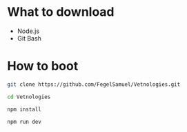 # What to download
* Node.js
* Git Bash
# How to boot
```bash
git clone https://github.com/FegelSamuel/Vetnologies.git
```
```bash
cd Vetnologies
```
```bash
npm install
```
```bash
npm run dev
```
